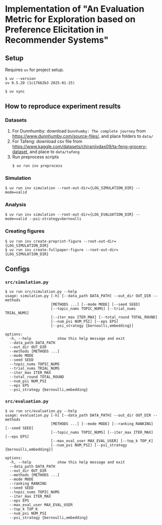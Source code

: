 # Implementation of "An Evaluation Metric for Exploration based on Preference Elicitation in Recommender Systems"

## Setup

Requires `uv` for project setup.

```shell
$ uv --version
uv 0.5.20 (1c17662b3 2025-01-15)

$ uv sync
```

## How to reproduce experiment results

### Datasets

1. For Dunnhumby: download `Dunnhumby: The complete journey` from https://www.dunnhumby.com/source-files/, and place folders to `data/`
2. For Tafeng: download csv file from https://www.kaggle.com/datasets/chiranjivdas09/ta-feng-grocery-dataset, and place to `data/tafeng`
3. Run preprocess scripts
    ```shell
    $ uv run inv preprocess
    ```

### Simulation

```shell
$ uv run inv simulation --root-out-dir={LOG_SIMULATION_DIR} --mode=valid
```

### Analysis

```shell
$ uv run inv simulation --root-out-dir={LOG_EVALUATION_DIR} --mode=valid --psi-strategy=bernoulli
```

### Creating figures

```shell
$ uv run inv create-preprint-figure --root-out-dir={LOG_SIMULATION_DIR}
$ uv run inv create-fullpaper-figure --root-out-dir={LOG_SIMULATION_DIR}
```

## Configs

### `src/simulation.py`

```shell
$ uv run src/simulation.py --help
usage: simulation.py [-h] [--data_path DATA_PATH] --out_dir OUT_DIR --methods
                     [METHODS ...] [--mode MODE] [--seed SEED]
                     [--topic_nums TOPIC_NUMS] [--trial_nums TRIAL_NUMS]
                     [--iter_max ITER_MAX] [--total_round TOTAL_ROUND]
                     [--num_psi NUM_PSI] [--eps EPS]
                     [--psi_strategy {bernoulli,embedding}]

options:
  -h, --help            show this help message and exit
  --data_path DATA_PATH
  --out_dir OUT_DIR
  --methods [METHODS ...]
  --mode MODE
  --seed SEED
  --topic_nums TOPIC_NUMS
  --trial_nums TRIAL_NUMS
  --iter_max ITER_MAX
  --total_round TOTAL_ROUND
  --num_psi NUM_PSI
  --eps EPS
  --psi_strategy {bernoulli,embedding}
```

### `src/evaluation.py`

```shell
$ uv run src/evaluation.py --help
usage: evaluation.py [-h] [--data_path DATA_PATH] --out_dir OUT_DIR --methods
                     [METHODS ...] [--mode MODE] [--ranking RANKING] [--seed SEED]
                     [--topic_nums TOPIC_NUMS] [--iter_max ITER_MAX] [--eps EPS]
                     [--max_eval_user MAX_EVAL_USER] [--top_k TOP_K]
                     [--num_psi NUM_PSI] [--psi_strategy {bernoulli,embedding}]

options:
  -h, --help            show this help message and exit
  --data_path DATA_PATH
  --out_dir OUT_DIR
  --methods [METHODS ...]
  --mode MODE
  --ranking RANKING
  --seed SEED
  --topic_nums TOPIC_NUMS
  --iter_max ITER_MAX
  --eps EPS
  --max_eval_user MAX_EVAL_USER
  --top_k TOP_K
  --num_psi NUM_PSI
  --psi_strategy {bernoulli,embedding}
```
